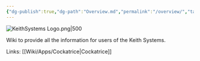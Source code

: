```yaml
---
{"dg-publish":true,"dg-path":"Overview.md","permalink":"/overview/","tags":["gardenEntry"],"updated":"2025-05-27T13:57:36.805-04:00"}
---
```


![KeithSystems Logo.png|500](/img/user/Wiki/attachments/KeithSystems%20Logo.png)

Wiki to provide all the information for users of the Keith Systems.

Links:
[[Wiki/Apps/Cockatrice\|Cockatrice]]
